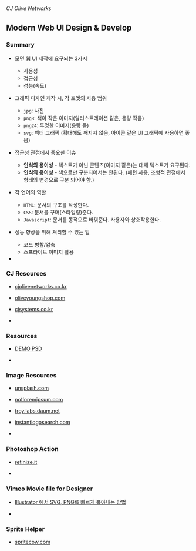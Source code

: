 ###### CJ Olive Networks

## Modern Web UI Design & Develop

### Summary

- 모던 웹 UI 제작에 요구되는 3가지
    - 사용성
    - 접근성
    - 성능(속도)

- 그래픽 디자인 제작 시, 각 포멧의 사용 범위
    - `jpg`: 사진
    - `png8`: 색이 작은 이미지(일러스트레이션 같은, 용량 작음)
    - `png24`: 투명한 이미지(용량 큼)
    - `svg`: 벡터 그래픽 (확대해도 깨지지 않음, 아이콘 같은 UI 그래픽에 사용하면 좋음)

- 접근성 관점에서 중요한 이슈
    - **인식의 용이성** - 텍스트가 아닌 콘텐츠(이미지 같은)는 대체 텍스트가 요구된다.
    - **인식의 용이성** - 색으로만 구분되어서는 안된다. (패턴 사용, 조형적 관점에서 형태의 변경으로 구분 되어야 함.)

- 각 언어의 역할
    - `HTML`: 문서의 구조를 작성한다.
    - `CSS`: 문서를 꾸며(스타일링)준다.
    - `Javascript`: 문서를 동적으로 바꿔준다. 사용자와 상호작용한다.

- 성능 향상을 위해 처리할 수 있는 일
    - 코드 병합/압축
    - 스프라이트 이미지 활용

-

### CJ Resources

- [cjolivenetworks.co.kr](http://www.cjolivenetworks.co.kr/)
- [oliveyoungshop.com](http://www.oliveyoungshop.com/)
- [cjsystems.co.kr](http://www.cjsystems.co.kr/)

-

### Resources

- [DEMO PSD](Assets/DEMO-website.psd)

-

### Image Resources

- [unsplash.com](https://unsplash.com/)
- [notloremipsum.com](http://notloremipsum.com/)
- [troy.labs.daum.net](http://troy.labs.daum.net/)
- [instantlogosearch.com](http://instantlogosearch.com/)

-

### Photoshop Action

- [retinize.it](http://retinize.it/)

-

### Vimeo  Movie file for Designer

- [Illustrator 에서 SVG, PNG를 빠르게 뽑아내는 방법 ](https://vimeo.com/56588795)

-

### Sprite Helper

- [spritecow.com](http://www.spritecow.com/)